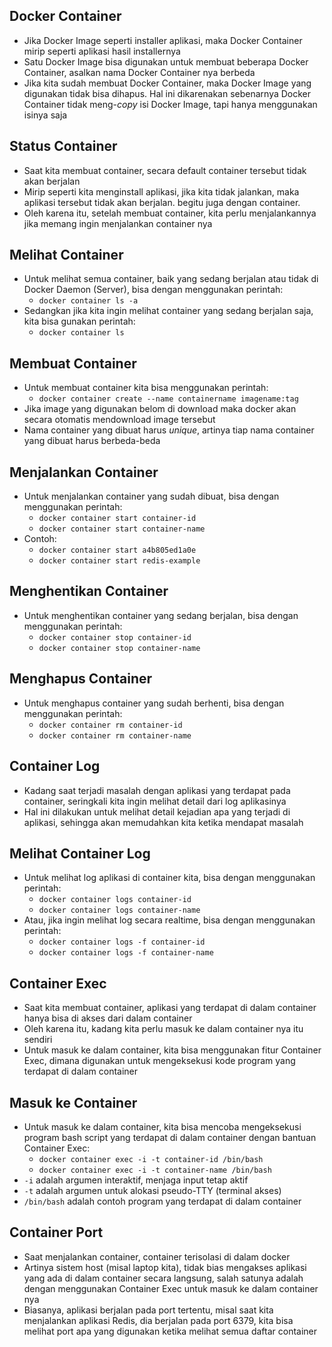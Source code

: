 ## Docker Container

- Jika Docker Image seperti installer aplikasi, maka Docker Container mirip seperti aplikasi hasil installernya
- Satu Docker Image bisa digunakan untuk membuat beberapa Docker Container, asalkan nama Docker Container nya berbeda
- Jika kita sudah membuat Docker Container, maka Docker Image yang digunakan tidak bisa dihapus. Hal ini dikarenakan sebenarnya Docker Container tidak meng-_copy_ isi Docker Image, tapi hanya menggunakan isinya saja

## Status Container

- Saat kita membuat container, secara default container tersebut tidak akan berjalan
- Mirip seperti kita menginstall aplikasi, jika kita tidak jalankan, maka aplikasi tersebut tidak akan berjalan. begitu juga dengan container.
- Oleh karena itu, setelah membuat container, kita perlu menjalankannya jika memang ingin menjalankan container nya

## Melihat Container

- Untuk melihat semua container, baik yang sedang berjalan atau tidak di Docker Daemon (Server), bisa dengan menggunakan perintah:
    - `docker container ls -a`
- Sedangkan jika kita ingin melihat container yang sedang berjalan saja, kita bisa gunakan perintah:
    - `docker container ls`
    
## Membuat Container

- Untuk membuat container kita bisa menggunakan perintah:
    - `docker container create --name containername imagename:tag`
- Jika image yang digunakan belom di download maka docker akan secara otomatis mendownload image tersebut
- Nama container yang dibuat harus _unique_, artinya tiap nama container yang dibuat harus berbeda-beda

## Menjalankan Container

- Untuk menjalankan container yang sudah dibuat, bisa dengan menggunakan perintah:
    - `docker container start container-id`
    - `docker container start container-name`
- Contoh:
    - `docker container start a4b805ed1a0e`
    - `docker container start redis-example`

## Menghentikan Container

- Untuk menghentikan container yang sedang berjalan, bisa dengan menggunakan perintah:
    - `docker container stop container-id`
    - `docker container stop container-name`

## Menghapus Container

- Untuk menghapus container yang sudah berhenti, bisa dengan menggunakan perintah:
    - `docker container rm container-id`
    - `docker container rm container-name` 

## Container Log

- Kadang saat terjadi masalah dengan aplikasi yang terdapat pada container, seringkali kita ingin melihat detail dari log aplikasinya
- Hal ini dilakukan untuk melihat detail kejadian apa yang terjadi di aplikasi, sehingga akan memudahkan kita ketika mendapat masalah

## Melihat Container Log

- Untuk melihat log aplikasi di container kita, bisa dengan menggunakan perintah:
    - `docker container logs container-id`
    - `docker container logs container-name`
- Atau, jika ingin melihat log secara realtime, bisa dengan menggunakan perintah:
    - `docker container logs -f container-id`
    - `docker container logs -f container-name`

## Container Exec

- Saat kita membuat container, aplikasi yang terdapat di dalam container hanya bisa di akses dari dalam container
- Oleh karena itu, kadang kita perlu masuk ke dalam container nya itu sendiri
- Untuk masuk ke dalam container, kita bisa menggunakan fitur Container Exec, dimana digunakan untuk mengeksekusi kode program yang terdapat di dalam container

## Masuk ke Container

- Untuk masuk ke dalam container, kita bisa mencoba mengeksekusi program bash script yang terdapat di dalam container dengan bantuan Container Exec: 
    - `docker container exec -i -t container-id /bin/bash`
    - `docker container exec -i -t container-name /bin/bash`
- `-i` adalah argumen interaktif, menjaga input tetap aktif 
- `-t` adalah argumen untuk alokasi pseudo-TTY (terminal akses)
- `/bin/bash` adalah contoh program yang terdapat di dalam container

## Container Port

- Saat menjalankan container, container terisolasi di dalam docker
- Artinya sistem host (misal laptop kita), tidak bias mengakses aplikasi yang ada di dalam container secara langsung, salah satunya adalah dengan menggunakan Container Exec untuk masuk ke dalam container nya
- Biasanya, aplikasi berjalan pada port tertentu, misal saat kita menjalankan aplikasi Redis, dia berjalan pada port 6379, kita bisa melihat port apa yang digunakan ketika melihat semua daftar container